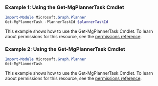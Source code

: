 ### Example 1: Using the Get-MgPlannerTask Cmdlet
```powershell
Import-Module Microsoft.Graph.Planner
Get-MgPlannerTask -PlannerTaskId $plannerTaskId
```
This example shows how to use the Get-MgPlannerTask Cmdlet.
To learn about permissions for this resource, see the [permissions reference](/graph/permissions-reference).
### Example 2: Using the Get-MgPlannerTask Cmdlet
```powershell
Import-Module Microsoft.Graph.Planner
Get-MgPlannerTask
```
This example shows how to use the Get-MgPlannerTask Cmdlet.
To learn about permissions for this resource, see the [permissions reference](/graph/permissions-reference).
